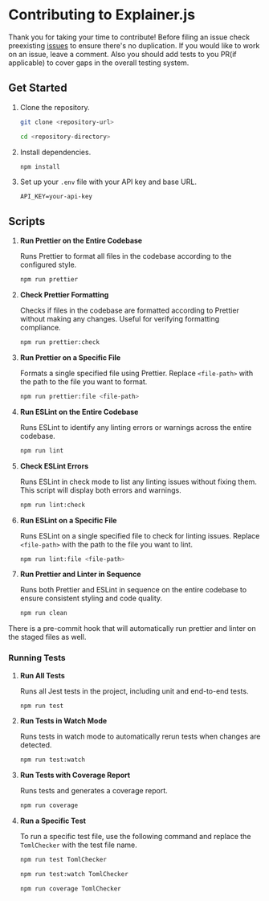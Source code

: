 # Contributing to Explainer.js

Thank you for taking your time to contribute! Before filing an issue check preexisting [issues](https://github.com/aamfahim/explainer.js/issues) to ensure there's no duplication. If you would like to work on an issue, leave a comment. Also you should add tests to you PR(if applicable) to cover gaps in the overall testing system.

## Get Started

1. Clone the repository.

   ```bash
   git clone <repository-url>
   ```

   ```bash
   cd <repository-directory>
   ```

2. Install dependencies.

   ```bash
   npm install
   ```

3. Set up your `.env` file with your API key and base URL.

   ```.env
   API_KEY=your-api-key
   ```

## Scripts

1. **Run Prettier on the Entire Codebase**

    Runs Prettier to format all files in the codebase according to the configured style.

    ```bash
    npm run prettier
    ```

2. **Check Prettier Formatting**

    Checks if files in the codebase are formatted according to Prettier without making any changes. Useful for verifying formatting compliance.

    ```bash
    npm run prettier:check
    ```

3. **Run Prettier on a Specific File**

    Formats a single specified file using Prettier. Replace `<file-path>` with the path to the file you want to format.

    ```bash
    npm run prettier:file <file-path>
    ```

4. **Run ESLint on the Entire Codebase**

    Runs ESLint to identify any linting errors or warnings across the entire codebase.

    ```bash
    npm run lint
    ```

5. **Check ESLint Errors**

    Runs ESLint in check mode to list any linting issues without fixing them. This script will display both errors and warnings.

    ```bash
    npm run lint:check
    ```

6. **Run ESLint on a Specific File**

    Runs ESLint on a single specified file to check for linting issues. Replace `<file-path>` with the path to the file you want to lint.

    ```bash
    npm run lint:file <file-path>
    ```

7. **Run Prettier and Linter in Sequence**

    Runs both Prettier and ESLint in sequence on the entire codebase to ensure consistent styling and code quality.

    ```bash
    npm run clean
    ```

There is a pre-commit hook that will automatically run prettier and linter on the staged files as well.

### Running Tests

1. **Run All Tests**

    Runs all Jest tests in the project, including unit and end-to-end tests.

    ```bash
    npm run test
    ```

2. **Run Tests in Watch Mode**

    Runs tests in watch mode to automatically rerun tests when changes are detected.

    ```bash
    npm run test:watch
    ```

3. **Run Tests with Coverage Report**

    Runs tests and generates a coverage report.

    ```bash
    npm run coverage
    ```

4. **Run a Specific Test**

    To run a specific test file, use the following command and replace the `TomlChecker` with the test file name.

    ```bash
    npm run test TomlChecker
    ```

    ```bash
    npm run test:watch TomlChecker
    ```

    ```bash
    npm run coverage TomlChecker
    ```
